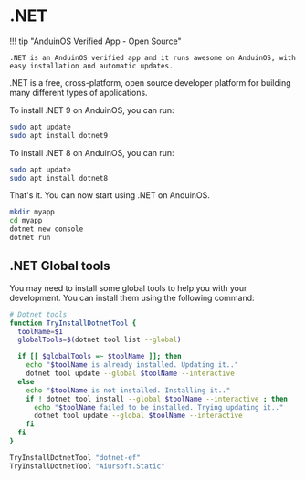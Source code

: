 # .NET

!!! tip "AnduinOS Verified App - Open Source"

    .NET is an AnduinOS verified app and it runs awesome on AnduinOS, with easy installation and automatic updates.

.NET is a free, cross-platform, open source developer platform for building many different types of applications.

To install .NET 9 on AnduinOS, you can run:

```bash
sudo apt update
sudo apt install dotnet9
```

To install .NET 8 on AnduinOS, you can run:

```bash
sudo apt update
sudo apt install dotnet8
```

That's it. You can now start using .NET on AnduinOS.

```bash
mkdir myapp
cd myapp
dotnet new console
dotnet run
```

## .NET Global tools

You may need to install some global tools to help you with your development. You can install them using the following command:

```bash
# Dotnet tools
function TryInstallDotnetTool {
  toolName=$1
  globalTools=$(dotnet tool list --global)

  if [[ $globalTools =~ $toolName ]]; then
    echo "$toolName is already installed. Updating it.." 
    dotnet tool update --global $toolName --interactive
  else
    echo "$toolName is not installed. Installing it.."
    if ! dotnet tool install --global $toolName --interactive ; then
      echo "$toolName failed to be installed. Trying updating it.."
      dotnet tool update --global $toolName --interactive
    fi
  fi
}

TryInstallDotnetTool "dotnet-ef"
TryInstallDotnetTool "Aiursoft.Static"
```
